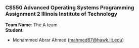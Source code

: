 ### CS550 Advanced Operating Systems Programming Assignment 2 **Illinois Institute of Technology**  

**Team Name**: The A team  
**Student**:  
* Mohammed Abrar Ahmed (mahmed67@hawk.iit.edu)  
